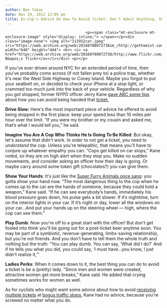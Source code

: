 ```yaml
---
author: Ben Yakas
date: Nov 29, 2012 12:05 pm
title: Ex-Cop's Advice On How To Avoid Ticket: Don't Admit Anything, Show Your Hands
---
```


	
										<p><span class="mt-enclosure mt-enclosure-image" style="display: inline;"> </span></p><div class="image-none"> <img alt="112912car.jpeg" src="https://web.archive.org/web/20160708072738im_/http://gothamist.com/attachments/byakas/112912car.jpeg" width="640" height="444"> <br> <i> <a href="https://web.archive.org/web/20160708072738/http://www.flickr.com/photos/valeriob/4098495880/">Valerio B&apos;s flickr</a></i></div> <p></p>

<p>If you&apos;ve ever driven around NYC for an extended period of time, then you&apos;ve probably come across (if not fallen prey to) a police trap, whether it&apos;s near the West Side Highway or Coney Island. Maybe you forgot to put your seatbelt on, or decided to check your iPhone at a stop light, or crammed too much junk into the back of your vehicle. Regardless of why you got stopped, former NYPD officer Jerry Kane <a href="https://web.archive.org/web/20160708072738/http://abcnews.go.com/blogs/headlines/2012/11/how-not-to-get-a-ticket-from-ex-nypd-cop/">gave ABC some tips</a> about how you can avoid being handed that <a href="https://web.archive.org/web/20160708072738/http://gothamist.com/tags/tickets">ticket.</a></p>

<p><strong>Drive Slow:</strong> Here&apos;s the most important piece of advice he offered to avoid being stopped in the first place: keep your speed less than 10 miles per hour over the limit. &#x201C;If you were my brother or my cousin and asked me, that&#x2019;s what I would tell you,&#x201D; he said.</p>

<p><strong>Imagine You Are A Cop Who Thinks He Is Going To Be Killed</strong>: But okay, let&apos;s assume that didn&apos;t work. In order to not get a ticket, you need to <em>understand</em> the cop. Unless you&apos;re telepathic, that means you&apos;ll have to conjure up whatever empathy you can: &#x201C;Cops get killed on car stops,&#x201D; Kane noted, so they are on high alert when they stop you. Make no sudden movements, and consider asking an officer how their day is going. Or maybe carry around some token gift (chocolates?) you can give them.</p>

<p><strong>Show Your Hands</strong>: It&apos;s just like the <a href="https://web.archive.org/web/20160708072738/http://www.youtube.com/watch?v=DFIbwQViLOQ">Super Furry Animals once sang</a>: you gotta show your hand now. &#x201C;The most dangerous thing to the cop when he comes up to the car are the hands of someone, because they could hold a weapon,&#x201D; Kane said. &#x201C;If he can see everybody&#x2019;s hands, immediately his blood pressure goes down, his pulse gets a bit slower. If it&#x2019;s nighttime, turn on the interior lights in your car. If it&#x2019;s night or day, lower all the windows on your car&#x2026;And put your hands up on the steering wheel &#x2014; high, where the cop can see them.&#x201D;</p>

<p><strong>Play Dumb</strong>: Now you&apos;re off to a great start with the officer! But don&apos;t get fooled into think you&apos;ll be going out for a post-ticket beer anytime soon. You may be part of a symbiotic, revenue-generating, limbs-saving relationship, but you&apos;re not friends. And you don&apos;t have to tell them the whole truth and nothing but the truth: &#x201C;You can play dumb. You can say, &#x2018;What did I do?&#x2019; And if he tells you what you did, you could say, &#x2018;I must have&#x2026;you know, I just didn&#x2019;t realize it,&#x2019;&#x201D;</p>

<p><strong>Ladies Perks</strong>: When it comes down to it, the best thing you can do to avoid a ticket is be a (pretty) lady. &#x201C;Since men and women were created, attractive women get more breaks,&#x201D; Kane said. He added that crying sometimes works for women as well.</p>

<p>As for cyclists who might want some advice about how to avoid <a href="https://web.archive.org/web/20160708072738/http://gothamist.com/2012/08/10/bike_tickets.php#photo-1">receiving multiple tickets</a> at <a href="https://web.archive.org/web/20160708072738/http://gothamist.com/2012/10/08/1555_in_fines_from_biking_in_willia.php">bogus traffic stops</a>, Kane had no advice, because you&apos;re screwed no matter what you do.</p>					
										
									
				